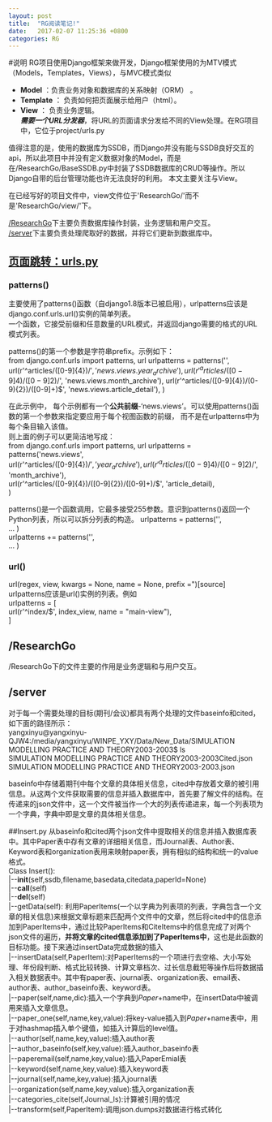 ```yaml
---
layout: post
title:  "RG阅读笔记!"
date:   2017-02-07 11:25:36 +0800
categories: RG
---
```

#说明
RG项目使用Django框架来做开发，Django框架使用的为MTV模式（Models，Templates，Views），与MVC模式类似  
* **Model** ：负责业务对象和数据库的关系映射（ORM） 。   
* **Template** ： 负责如何把页面展示给用户（html）。    
* **View** ： 负责业务逻辑。  
***需要一个URL分发器***，将URL的页面请求分发给不同的View处理。在RG项目中，它位于project/urls.py    
  
值得注意的是，使用的数据库为SSDB，而Django并没有能与SSDB良好交互的api，所以此项目中并没有定义数据对象的Model，而是在/ResearchGo/BaseSSDB.py中封装了SSDB数据库的CRUD等操作。所以Django自带的后台管理功能也许无法良好的利用。  本文主要关注与View。  
  
在已经写好的项目文件中，view文件位于'ResearchGo/'而不是'ResearchGo/view/'下。  
  
[/ResearchGo](#RG)下主要负责数据库操作封装，业务逻辑和用户交互。  
[/server](#server)下主要负责处理爬取好的数据，并将它们更新到数据库中。

## [页面跳转：urls.py](http://python.usyiyi.cn/translate/django_182/ref/urls.html#url)  
### patterns()
主要使用了patterns()函数（自django1.8版本已被启用），urlpatterns应该是django.conf.urls.url()实例的简单列表。  
一个函数，它接受前缀和任意数量的URL模式，并返回django需要的格式的URL模式列表。  
  
patterns()的第一个参数是字符串prefix。示例如下：  
	from django.conf.urls import patterns, url
	urlpatterns = patterns('',  
		url(r'^articles/([0-9]{4})/$', 'news.views.year_archive'),
		url(r'^articles/([0-9]{4})/([0-9]{2})/$', 'news.views.month_archive'),
		url(r'^articles/([0-9]{4})/(0-9){2})/([0-9]+)$', 'news.views.article_detail'),
)

在此示例中， 每个示例都有一个**公共前缀**-‘news.views’。可以使用patterns()函数的第一个参数来指定要应用于每个视图函数的前缀， 而不是在urlpatterns中为每个条目输入该值。  
则上面的例子可以更简洁地写成：  
	from django.conf.urls import patterns, url
	urlpatterns = patterns('news.views',  
		url(r'^articles/([0-9]{4})/$', 'year_archive'),  
		url(r'^articles/([0-9]{4})/([0-9]{2})/$', 'month_archive'),  
		url(r'^articles/([0-9]{4})/([0-9]{2})/([0-9]+)/$', 'article_detail),  
)
  
patterns()是一个函数调用，它最多接受255参数。意识到patterns()返回一个Python列表，所以可以拆分列表的构造。
	urlpatterns = patterns('',  
	...
	)  
	urlpatterns += patterns('',  
	...
	)  
### url()  
url(regex, view, kwargs = None, name = None, prefix =")[source]  
urlpatterns应该是url()实例的列表。例如  
urlpatterns = [  
	url(r'^index/$', index_view, name = "main-view"),  
]
  
<span id = 'RG'></span>
## /ResearchGo  
/ResearchGo下的文件主要的作用是业务逻辑和与用户交互。  
  
<span id = 'server'></spans>
## /server  
对于每一个需要处理的目标(期刊/会议)都具有两个处理的文件baseinfo和cited，如下面的路径所示：  
yangxinyu@yangxinyu-QJW4:/media/yangxinyu/WINPE_YXY/Data/New_Data/SIMULATION MODELLING PRACTICE AND THEORY2003-2003$ ls  
SIMULATION MODELLING PRACTICE AND THEORY2003-2003Cited.json  
SIMULATION MODELLING PRACTICE AND THEORY2003-2003.json  
  
baseinfo中存储着期刊中每个文章的具体相关信息，cited中存放着文章的被引用信息。从这两个文件获取需要的信息并插入数据库中，首先要了解文件的结构。在传递来的json文件中，这一个文件被当作一个大的列表传递进来，每一个列表项为一个字典，字典中即是文章的具体相关信息。  
  
##Insert.py
从baseinfo和cited两个json文件中提取相关的信息并插入数据库表中。其中Paper表中存有文章的详细相关信息，而Journal表、Author表、Keyword表和organization表用来映射paper表，拥有相似的结构和统一的value格式。  
Class Insert():  
|--__init__(self,ssdb,filename,basedata,citedata,paperId=None)  
|--__call__(self)  
|--__del__(self)  
|--getData(self):  利用PaperItems(一个以字典为列表项的列表，字典包含一个文章的相关信息)来根据文章标题来匹配两个文件中的文章，然后将cited中的信息添加到PaperItems中，通过比较PaperItems和CiteItems中的信息完成了对两个json文件的遍历，**并将文章的cited信息添加到了PaperItems中**，这也是此函数的目标功能。接下来通过insertData完成数据的插入  
|--insertData(self,PaperItem):对PaperItems的一个项进行去空格、大小写处理、年份段判断、格式比较转换、计算文章档次、过长信息截短等操作后将数据插入相关数据表中。其中有paper表、journal表、organization表、email表、author表、author_baseinfo表、keyword表。  
|--paper(self,name,dic):插入一个字典到$Paper$+name中，在insertData中被调用来插入文章信息。  
|--paper_one(self,name,key,value):将key-value插入到$Paper$+name表中，用于对hashmap插入单个键值，如插入计算后的level值。  
|--author(self,name,key,value):插入author表  
|--author_baseinfo(self,key,value):插入author_baseinfo表  
|--paperemail(self,name,key,value):插入PaperEmial表  
|--keyword(self,name,key,value):插入keyword表  
|--journal(self,name,key,value):插入journal表  
|--organization(self,name,key,value):插入organization表  
|--categories_cite(self,Journal_ls):计算被引用的情况  
|--transform(self,PaperItem):调用json.dumps对数据进行格式转化  



